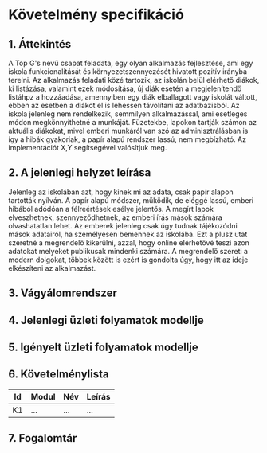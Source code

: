 # Követelmény specifikáció

## 1. Áttekintés

A Top G's nevű csapat feladata, egy olyan alkalmazás fejlesztése, ami egy iskola funkcionalitását és környezetszennyezését hivatott pozitív irányba terelni. Az alkalmazás feladati közé tartozik, az iskolán belül elérhető diákok, ki listázása, valamint ezek módosítása, új diák esetén a megjelenítendő listáhpz a hozzáadása, amennyiben egy diák elballagott vagy iskolát váltott, ebben az esetben a diákot el is lehessen távolítani az adatbázisból. Az iskola jelenleg nem rendelkezik, semmilyen alkalmazással, ami esetleges módon megkönnyíthetné a munkáját. Füzetekbe, lapokon tartják számon az aktuális diákokat, mivel emberi munkáról van szó az adminisztrálásban is így a hibák gyakoriak, a papír alapú rendszer lassú, nem megbízható. Az implementációt X,Y segítségével valósítjuk meg.

## 2. A jelenlegi helyzet leírása

Jelenleg az iskolában azt, hogy kinek mi az adata, csak papír alapon tartották nyílván. A papír alapú módszer, működik, de eléggé lassú, emberi hibából adódóan a félreértések esélye jelentős. A megírt lapok elveszhetnek, szennyeződhetnek, az emberi írás mások számára olvashatatlan lehet. Az emberek jelenleg csak úgy tudnak tájékozódni mások adatairól, ha személyesen bemennek az iskolába. Ezt a plusz utat szeretné a megrendelő kikerülni, azzal, hogy online elérhetővé teszi azon adatokat melyeket publikusak mindenki számára. A megrendelő szereti a modern dolgokat, többek között is ezért is gondolta úgy, hogy itt az ideje elkészíteni az alkalmazást.

## 3. Vágyálomrendszer

## 4. Jelenlegi üzleti folyamatok modellje

## 5. Igényelt üzleti folyamatok modellje

## 6. Követelménylista

| Id | Modul | Név | Leírás |
| :---: | --- | --- | --- |
| K1 | ... | ... | ... |

## 7. Fogalomtár

